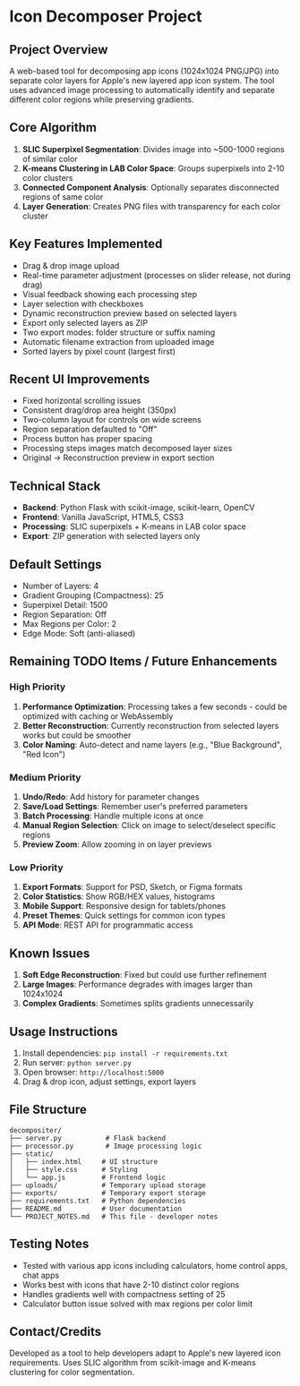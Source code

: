 # Icon Decomposer Project

## Project Overview
A web-based tool for decomposing app icons (1024x1024 PNG/JPG) into separate color layers for Apple's new layered app icon system. The tool uses advanced image processing to automatically identify and separate different color regions while preserving gradients.

## Core Algorithm
1. **SLIC Superpixel Segmentation**: Divides image into ~500-1000 regions of similar color
2. **K-means Clustering in LAB Color Space**: Groups superpixels into 2-10 color clusters
3. **Connected Component Analysis**: Optionally separates disconnected regions of same color
4. **Layer Generation**: Creates PNG files with transparency for each color cluster

## Key Features Implemented
- Drag & drop image upload
- Real-time parameter adjustment (processes on slider release, not during drag)
- Visual feedback showing each processing step
- Layer selection with checkboxes
- Dynamic reconstruction preview based on selected layers
- Export only selected layers as ZIP
- Two export modes: folder structure or suffix naming
- Automatic filename extraction from uploaded image
- Sorted layers by pixel count (largest first)

## Recent UI Improvements
- Fixed horizontal scrolling issues
- Consistent drag/drop area height (350px)
- Two-column layout for controls on wide screens
- Region separation defaulted to "Off"
- Process button has proper spacing
- Processing steps images match decomposed layer sizes
- Original → Reconstruction preview in export section

## Technical Stack
- **Backend**: Python Flask with scikit-image, scikit-learn, OpenCV
- **Frontend**: Vanilla JavaScript, HTML5, CSS3
- **Processing**: SLIC superpixels + K-means in LAB color space
- **Export**: ZIP generation with selected layers only

## Default Settings
- Number of Layers: 4
- Gradient Grouping (Compactness): 25
- Superpixel Detail: 1500
- Region Separation: Off
- Max Regions per Color: 2
- Edge Mode: Soft (anti-aliased)

## Remaining TODO Items / Future Enhancements

### High Priority
1. **Performance Optimization**: Processing takes a few seconds - could be optimized with caching or WebAssembly
2. **Better Reconstruction**: Currently reconstruction from selected layers works but could be smoother
3. **Color Naming**: Auto-detect and name layers (e.g., "Blue Background", "Red Icon")

### Medium Priority
1. **Undo/Redo**: Add history for parameter changes
2. **Save/Load Settings**: Remember user's preferred parameters
3. **Batch Processing**: Handle multiple icons at once
4. **Manual Region Selection**: Click on image to select/deselect specific regions
5. **Preview Zoom**: Allow zooming in on layer previews

### Low Priority
1. **Export Formats**: Support for PSD, Sketch, or Figma formats
2. **Color Statistics**: Show RGB/HEX values, histograms
3. **Mobile Support**: Responsive design for tablets/phones
4. **Preset Themes**: Quick settings for common icon types
5. **API Mode**: REST API for programmatic access

## Known Issues
1. **Soft Edge Reconstruction**: Fixed but could use further refinement
2. **Large Images**: Performance degrades with images larger than 1024x1024
3. **Complex Gradients**: Sometimes splits gradients unnecessarily

## Usage Instructions
1. Install dependencies: `pip install -r requirements.txt`
2. Run server: `python server.py`
3. Open browser: `http://localhost:5000`
4. Drag & drop icon, adjust settings, export layers

## File Structure
```
decompositer/
├── server.py           # Flask backend
├── processor.py        # Image processing logic
├── static/
│   ├── index.html     # UI structure
│   ├── style.css      # Styling
│   └── app.js         # Frontend logic
├── uploads/           # Temporary upload storage
├── exports/           # Temporary export storage
├── requirements.txt   # Python dependencies
├── README.md          # User documentation
└── PROJECT_NOTES.md   # This file - developer notes
```

## Testing Notes
- Tested with various app icons including calculators, home control apps, chat apps
- Works best with icons that have 2-10 distinct color regions
- Handles gradients well with compactness setting of 25
- Calculator button issue solved with max regions per color limit

## Contact/Credits
Developed as a tool to help developers adapt to Apple's new layered icon requirements.
Uses SLIC algorithm from scikit-image and K-means clustering for color segmentation.